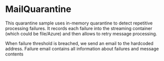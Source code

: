 ﻿MailQuarantine
==============

This quarantine sample uses in-memory quarantine to detect repetitive 
processing failures. It records each failure into the streaming container 
(which could be file/Azure) and then allows to retry message processing.

When failure threshold is breached, we send an email to the hardcoded address.
Failure email contains all information about failures and message contents